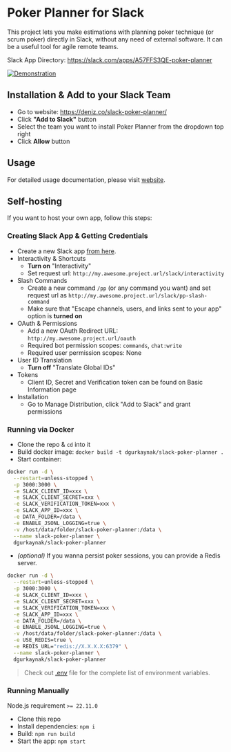 # Poker Planner for Slack

This project lets you make estimations with planning poker technique (or scrum poker) directly in Slack, without any need of external software.
It can be a useful tool for agile remote teams.

Slack App Directory: https://slack.com/apps/A57FFS3QE-poker-planner

[![Demonstration](./assets/demo.gif)](https://deniz.co/slack-poker-planner/)

## Installation & Add to your Slack Team

- Go to website: https://deniz.co/slack-poker-planner/
- Click **"Add to Slack"** button
- Select the team you want to install Poker Planner from the dropdown top right
- Click **Allow** button

## Usage

For detailed usage documentation, please visit [website](https://deniz.co/slack-poker-planner/#usage).

## Self-hosting

If you want to host your own app, follow this steps:

### Creating Slack App & Getting Credentials

- Create a new Slack app [from here](https://api.slack.com/apps).
- Interactivity & Shortcuts
  - **Turn on** "Interactivity"
  - Set request url: `http://my.awesome.project.url/slack/interactivity`
- Slash Commands
  - Create a new command `/pp` (or any command you want) and set request url as `http://my.awesome.project.url/slack/pp-slash-command`
  - Make sure that "Escape channels, users, and links sent to your app" option is **turned on**
- OAuth & Permissions
  - Add a new OAuth Redirect URL: `http://my.awesome.project.url/oauth`
  - Required bot permission scopes: `commands`, `chat:write`
  - Required user permission scopes: None
- User ID Translation
  - **Turn off** "Translate Global IDs"
- Tokens
  - Client ID, Secret and Verification token can be found on Basic Information page
- Installation
  - Go to Manage Distribution, click "Add to Slack" and grant permissions

### Running via Docker

- Clone the repo & `cd` into it
- Build docker image: `docker build -t dgurkaynak/slack-poker-planner .`
- Start container:
```sh
docker run -d \
  --restart=unless-stopped \
  -p 3000:3000 \
  -e SLACK_CLIENT_ID=xxx \
  -e SLACK_CLIENT_SECRET=xxx \
  -e SLACK_VERIFICATION_TOKEN=xxx \
  -e SLACK_APP_ID=xxx \
  -e DATA_FOLDER=/data \
  -e ENABLE_JSONL_LOGGING=true \
  -v /host/data/folder/slack-poker-planner:/data \
  --name slack-poker-planner \
  dgurkaynak/slack-poker-planner
```
- *(optional)* If you wanna persist poker sessions, you can provide a Redis server.
```sh
docker run -d \
  --restart=unless-stopped \
  -p 3000:3000 \
  -e SLACK_CLIENT_ID=xxx \
  -e SLACK_CLIENT_SECRET=xxx \
  -e SLACK_VERIFICATION_TOKEN=xxx \
  -e SLACK_APP_ID=xxx \
  -e DATA_FOLDER=/data \
  -e ENABLE_JSONL_LOGGING=true \
  -v /host/data/folder/slack-poker-planner:/data \
  -e USE_REDIS=true \
  -e REDIS_URL="redis://X.X.X.X:6379" \
  --name slack-poker-planner \
  dgurkaynak/slack-poker-planner
```

> Check out [.env](https://github.com/dgurkaynak/slack-poker-planner/blob/master/.env) file for the complete list of environment variables.

### Running Manually

Node.js requirement `>= 22.11.0`

- Clone this repo
- Install dependencies: `npm i`
- Build: `npm run build`
- Start the app: `npm start`

